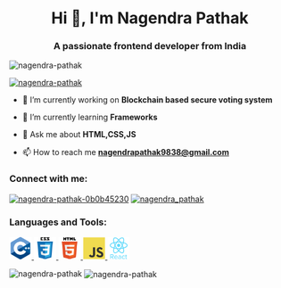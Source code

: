 <h1 align="center">Hi 👋, I'm Nagendra Pathak</h1>
<h3 align="center">A passionate frontend developer from India</h3>

<p align="left"> <img src="https://komarev.com/ghpvc/?username=nagendra-pathak&label=Profile%20views&color=0e75b6&style=flat" alt="nagendra-pathak" /> </p>

<p align="left"> <a href="https://github.com/ryo-ma/github-profile-trophy"><img src="https://github-profile-trophy.vercel.app/?username=nagendra-pathak" alt="nagendra-pathak" /></a> </p>

- 🔭 I’m currently working on **Blockchain based secure voting system**

- 🌱 I’m currently learning **Frameworks**

- 💬 Ask me about **HTML,CSS,JS**

- 📫 How to reach me **nagendrapathak9838@gmail.com**

<h3 align="left">Connect with me:</h3>
<p align="left">
<a href="https://linkedin.com/in/nagendra-pathak-0b0b45230" target="blank"><img align="center" src="https://raw.githubusercontent.com/rahuldkjain/github-profile-readme-generator/master/src/images/icons/Social/linked-in-alt.svg" alt="nagendra-pathak-0b0b45230" height="30" width="40" /></a>
<a href="https://www.leetcode.com/nagendra_pathak" target="blank"><img align="center" src="https://raw.githubusercontent.com/rahuldkjain/github-profile-readme-generator/master/src/images/icons/Social/leet-code.svg" alt="nagendra_pathak" height="30" width="40" /></a>
</p>

<h3 align="left">Languages and Tools:</h3>
<p align="left"> <a href="https://www.w3schools.com/cpp/" target="_blank" rel="noreferrer"> <img src="https://raw.githubusercontent.com/devicons/devicon/master/icons/cplusplus/cplusplus-original.svg" alt="cplusplus" width="40" height="40"/> </a> <a href="https://www.w3schools.com/css/" target="_blank" rel="noreferrer"> <img src="https://raw.githubusercontent.com/devicons/devicon/master/icons/css3/css3-original-wordmark.svg" alt="css3" width="40" height="40"/> </a> <a href="https://www.w3.org/html/" target="_blank" rel="noreferrer"> <img src="https://raw.githubusercontent.com/devicons/devicon/master/icons/html5/html5-original-wordmark.svg" alt="html5" width="40" height="40"/> </a> <a href="https://developer.mozilla.org/en-US/docs/Web/JavaScript" target="_blank" rel="noreferrer"> <img src="https://raw.githubusercontent.com/devicons/devicon/master/icons/javascript/javascript-original.svg" alt="javascript" width="40" height="40"/> </a> <a href="https://reactjs.org/" target="_blank" rel="noreferrer"> <img src="https://raw.githubusercontent.com/devicons/devicon/master/icons/react/react-original-wordmark.svg" alt="react" width="40" height="40"/> </a> </p>

<p><img align="left" src="https://github-readme-stats.vercel.app/api/top-langs?username=nagendra-pathak&show_icons=true&locale=en&layout=compact" alt="nagendra-pathak" /></p>

<p>&nbsp;<img align="center" src="https://github-readme-stats.vercel.app/api?username=nagendra-pathak&show_icons=true&locale=en" alt="nagendra-pathak" /></p>
